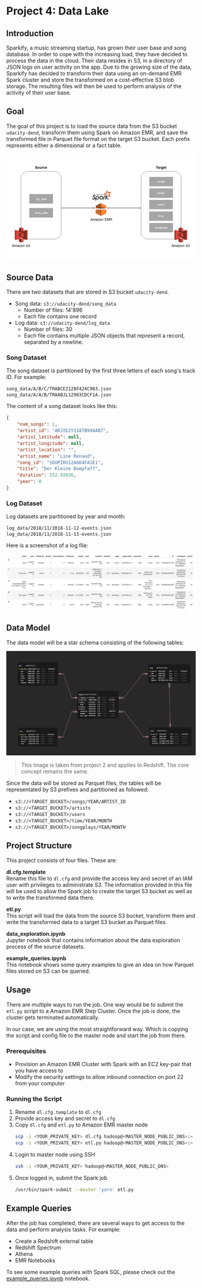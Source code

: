 # Project 4: Data Lake

## Introduction

Sparkify, a music streaming startup, has grown their user base and song database. In order to cope with the increasing load, they have decided to process the data in the cloud. Their data resides in S3, in a directory of JSON logs on user activity on the app. Due to the growing size of the data, Sparkify has decided to transform their data using an on-demand EMR Spark cluster and store the transformed on a cost-effective S3 blob storage. The resulting files will then be used to perform analysis of the activity of their user base.

## Goal

The goal of this project is to load the source data from the S3 bucket `udacity-dend`, transform them using Spark on Amazon EMR, and save the transformed file in Parquet file format on the target S3 bucket. Each prefix represents either a dimensional or a fact table.

![Log Dataset](images/project_overview.png)

## Source Data

There are two datasets that are stored in S3 bucket `udacity-dend`.

- Song data: `s3://udacity-dend/song_data`
    - Number of files: 14'896
    - Each file contains one record
- Log data: `s3://udacity-dend/log_data`
    - Number of files: 30
    - Each file contains multiple JSON objects that represent a record, separated by a newline.

### Song Dataset

The song dataset is partitioned by the first three letters of each song's track ID. For example:

```
song_data/A/B/C/TRABCEI128F424C983.json
song_data/A/A/B/TRAABJL12903CDCF1A.json
```

The content of a song dataset looks like this:

```json
{
    "num_songs": 1,
    "artist_id": "ARJIE2Y1187B994AB7",
    "artist_latitude": null,
    "artist_longitude": null,
    "artist_location": "",
    "artist_name": "Line Renaud",
    "song_id": "SOUPIRU12A6D4FA1E1",
    "title": "Der Kleine Dompfaff",
    "duration": 152.92036,
    "year": 0
}
```

### Log Dataset

Log datasets are partitioned by year and month:

```
log_data/2018/11/2018-11-12-events.json
log_data/2018/11/2018-11-13-events.json
```

Here is a screenshot of a log file:

![Log Dataset](images/source_log_data.png)

## Data Model

The data model will be a star schema consisting of the following tables:

![Star Schema](images/erd_star_schema.png)
> This image is taken from project 2 and applies to Redshift. The core concept remains the same.

Since the data will be stored as Parquet files, the tables will be representated by S3 prefixes and partitioned as followed:

- `s3://<TARGET_BUCKET>/songs/YEAR/ARTIST_ID`
- `s3://<TARGET_BUCKET>/artists`
- `s3://<TARGET_BUCKET>/users`
- `s3://<TARGET_BUCKET>/time/YEAR/MONTH`
- `s3://<TARGET_BUCKET>/songplays/YEAR/MONTH`

## Project Structure

This project consists of four files. These are:

**dl.cfg.template**
<br>
Rename this file to `dl.cfg` and provide the access key and secret of an IAM user with privileges to administrate S3. The information provided in this file will be used to allow the Spark job to create the target S3 bucket as well as to write the transformed data there.

**etl.py**
<br>
This script will load the data from the source S3 bucket, transform them and write the transformed data to a target S3 bucket as Parquet files.

**data_exploration.ipynb**
<br>
Jupyter notebook that contains information about the data exploration process of the source datasets.

**example_queries.ipynb**
<br>
This notebook shows some query examples to give an idea on how Parquet files stored on S3 can be queried.

## Usage

There are multiple ways to run the job. One way would be to submit the `etl.py` script to a Amazon EMR Step Cluster. Once the job is done, the cluster gets terminated automatically.

In our case, we are using the most straightforward way. Which is copying the script and config file to the master node and start the job from there.

### Prerequisites

- Provision an Amazon EMR Cluster with Spark with an EC2 key-pair that you have access to
- Modify the security settings to allow inbound connection on port 22 from your computer

### Running the Script

1. Rename `dl.cfg.template` to `dl.cfg`
1. Provide access key and secret to `dl.cfg`
1. Copy `dl.cfg` and `etl.py` to Amazon EMR master node
    ```bash
    scp -i <YOUR_PRIVATE_KEY> dl.cfg hadoop@<MASTER_NODE_PUBLIC_DNS>:~
    scp -i <YOUR_PRIVATE_KEY> etl.py hadoop@<MASTER_NODE_PUBLIC_DNS>:~
    ```
1. Login to master node using SSH
    ```bash
    ssh -i <YOUR_PRIVATE_KEY> hadoop@<MASTER_NODE_PUBLIC_DNS>
    ```
1. Once logged in, submit the Spark job
    ```bash
    /usr/bin/spark-submit --master 'yarn' etl.py
    ```

## Example Queries

After the job has completed, there are several ways to get access to the data and perform analysis tasks. For example:

- Create a Redshift external table
- Redshift Spectrum
- Athena
- EMR Notebooks

To see some example queries with Spark SQL, please check out the [example_queries.ipynb](example_queries.ipynb) notebook.
